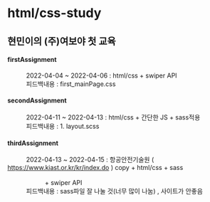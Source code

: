 # html/css-study
## 현민이의 (주)여보야 첫 교육
#### firstAssignment  
   2022-04-04 ~ 2022-04-06 : html/css + swiper API  
   피드백내용 : first_mainPage.css
<br>
#### secondAssignment  
   2022-04-11 ~ 2022-04-13 : html/css + 간단한 JS + sass적용  
   피드백내용 : 1. layout.scss
<br>
#### thirdAssignment
   2022-04-13 ~ 2022-04-15 : 항공안전기술원 ( https://www.kiast.or.kr/kr/index.do ) copy + html/css + sass 
                                          + swiper API  
   피드백내용 : sass파일 잘 나눌 것(너무 많이 나눔) , 사이트가 안좋음
